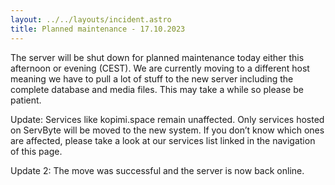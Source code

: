 ```yaml
---
layout: ../../layouts/incident.astro
title: Planned maintenance - 17.10.2023
---
```


The server will be shut down for planned maintenance today either this afternoon or evening (CEST). We are currently moving to a different host meaning we have to pull a lot of stuff to the new server including the complete database and media files. This may take a while so please be patient.

Update: Services like kopimi.space remain unaffected. Only services hosted on ServByte will be moved to the new system. If you don’t know which ones are affected, please take a look at our services list linked in the navigation of this page.

Update 2: The move was successful and the server is now back online.